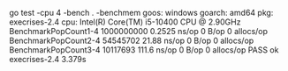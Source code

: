 go test -cpu 4 -bench . -benchmem
goos: windows
goarch: amd64
pkg: execrises-2.4
cpu: Intel(R) Core(TM) i5-10400 CPU @ 2.90GHz
BenchmarkPopCount1-4    1000000000               0.2525 ns/op          0 B/op          0 allocs/op
BenchmarkPopCount2-4    54545702                21.88 ns/op            0 B/op          0 allocs/op
BenchmarkPopCount3-4    10117693               111.6 ns/op             0 B/op          0 allocs/op
PASS
ok      execrises-2.4   3.379s